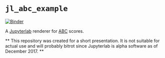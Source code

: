 # `jl_abc_example`

[![Binder](http://mybinder.org/badge.svg)](https://mybinder.org/v2/gh/rprimet/jl_abc_example/master?urlpath=lab)

A [Jupyterlab](https://github.com/jupyterlab/jupyterlab) renderer for [ABC](https://en.wikipedia.org/wiki/ABC_notation) scores.

** This repository was created for a short presentation. It is not suitable for actual use and will probably bitrot since Jupyterlab is alpha software as of December 2017. **
